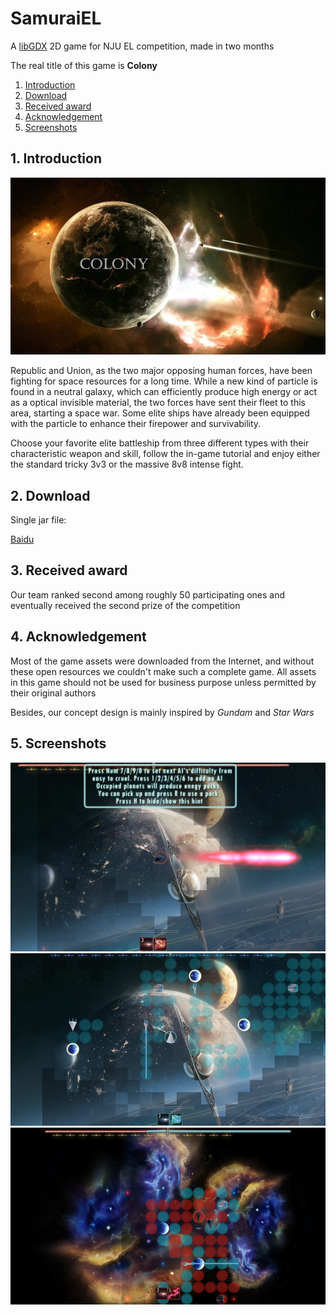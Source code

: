 # SamuraiEL
A [libGDX](https://libgdx.badlogicgames.com/) 2D game for NJU EL competition, made in two months

The real title of this game is __Colony__

1. [Introduction](#1-introduction)
2. [Download](#2-download)
3. [Received award](#3-received-award)
4. [Acknowledgement](#4-acknowledgement)
5. [Screenshots](#5-screenshots)

## 1. Introduction

![0](/screenshots/3.jpg)

Republic and Union, as the two major opposing human forces, have been fighting for space resources for a long time. While a new kind of particle is found in a neutral galaxy, which can efficiently produce high energy or act as a optical invisible material, the two forces have sent their fleet to this area, starting a space war. Some elite ships have already been equipped with the particle to enhance their firepower and survivability. 

Choose your favorite elite battleship from three different types with their characteristic weapon and skill, follow the in-game tutorial and enjoy either the standard tricky 3v3 or the massive 8v8 intense fight.

## 2. Download
Single jar file:

[Baidu](https://pan.baidu.com/s/1dEJmyhb)

## 3. Received award
Our team ranked second among roughly 50 participating ones and eventually received the second prize of the competition

## 4. Acknowledgement
Most of the game assets were downloaded from the Internet, and without these open resources we couldn't make such a complete game. All assets in this game should not be used for business purpose unless permitted by their original authors

Besides, our concept design is mainly inspired by _Gundam_ and _Star Wars_
## 5. Screenshots
<img src="screenshots/1.png" width="600">
<img src="screenshots/2.png" width="600">
<img src="screenshots/4.png" width="600">